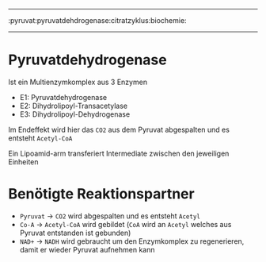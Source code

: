 ----

:pyruvat:pyruvatdehdrogenase:citratzyklus:biochemie:

----

# Pyruvatdehydrogenase
Ist ein Multienzymkomplex aus 3 Enzymen
- E1: Pyruvatdehydrogenase
- E2: Dihydrolipoyl-Transacetylase
- E3: Dihydrolipoyl-Dehydrogenase

Im Endeffekt wird hier das `CO2` aus dem Pyruvat abgespalten und es entsteht `Acetyl-CoA`

Ein Lipoamid-arm transferiert Intermediate zwischen den jeweiligen Einheiten

# Benötigte Reaktionspartner
- `Pyruvat` → `CO2` wird abgespalten und es entsteht `Acetyl`
- `Co-A` → `Acetyl-CoA` wird gebildet (`CoA` wird an `Acetyl` welches aus Pyruvat entstanden ist gebunden)
- `NAD+` → `NADH` wird gebraucht um den Enzymkomplex zu regenerieren, damit er wieder Pyruvat aufnehmen kann
